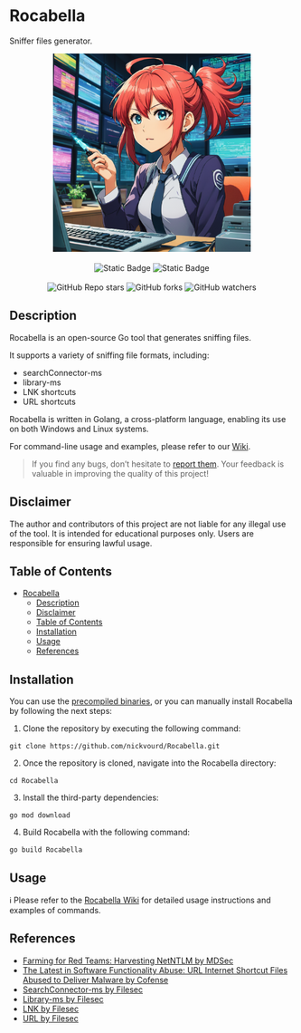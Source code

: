 # Rocabella

Sniffer files generator.

<p align="center">
  <img width="350" height="350" src="/Pictures/Rocabella-Logo.png"><br /><br />
  <img alt="Static Badge" src="https://img.shields.io/badge/License-MIT-green?link=https%3A%2F%2Fgithub.com%2Fnickvourd%2FRocabella%2Fblob%2Fmain%2FLICENSE">
  <img alt="Static Badge" src="https://img.shields.io/badge/Version-1.0%20(Death Star)-red?link=https%3A%2F%2Fgithub.com%2Fnickvourd%2FRocabella%2Freleases"><br /><br />
  <img alt="GitHub Repo stars" src="https://img.shields.io/github/stars/nickvourd/Rocabella?logoColor=yellow">
  <img alt="GitHub forks" src="https://img.shields.io/github/forks/nickvourd/Rocabella?logoColor=red">
  <img alt="GitHub watchers" src="https://img.shields.io/github/watchers/nickvourd/Rocabella?logoColor=blue">
</p>

## Description

Rocabella is an open-source Go tool that generates sniffing files.

It supports a variety of sniffing file formats, including:

- searchConnector-ms
- library-ms
- LNK shortcuts
- URL shortcuts

Rocabella is written in Golang, a cross-platform language, enabling its use on both Windows and Linux systems.

For command-line usage and examples, please refer to our [Wiki](https://github.com/nickvourd/Rocabella/wiki).

> If you find any bugs, don’t hesitate to [report them](https://github.com/nickvourd/Rocabella/issues). Your feedback is valuable in improving the quality of this project!

## Disclaimer

The author and contributors of this project are not liable for any illegal use of the tool. It is intended for educational purposes only. Users are responsible for ensuring lawful usage.

## Table of Contents
- [Rocabella](#rocabella)
  - [Description](#description)
  - [Disclaimer](#disclaimer)
  - [Table of Contents](#table-of-contents)
  - [Installation](#installation)
  - [Usage](#usage)
  - [References](#references)
 
## Installation

You can use the [precompiled binaries](https://github.com/nickvourd/Rocabella/releases), or you can manually install Rocabella by following the next steps:

1) Clone the repository by executing the following command:

```
git clone https://github.com/nickvourd/Rocabella.git
```

2) Once the repository is cloned, navigate into the Rocabella directory:

```
cd Rocabella
```

3) Install the third-party dependencies:

```
go mod download
```

4) Build Rocabella with the following command:

```
go build Rocabella
```

## Usage

:information_source: Please refer to the [Rocabella Wiki](https://github.com/nickvourd/Rocabella/wiki) for detailed usage instructions and examples of commands.

## References

- [Farming for Red Teams: Harvesting NetNTLM by MDSec](https://www.mdsec.co.uk/2021/02/farming-for-red-teams-harvesting-netntlm/)
- [The Latest in Software Functionality Abuse: URL Internet Shortcut Files Abused to Deliver Malware by Cofense](https://cofense.com/blog/latest-software-functionality-abuse-url-internet-shortcut-files-abused-deliver-malware/)
- [SearchConnector-ms by Filesec](https://filesec.io/searchConnector-ms)
- [Library-ms by Filesec](https://filesec.io/library-ms)
- [LNK by Filesec](https://filesec.io/lnk)
- [URL by Filesec](https://filesec.io/url)
